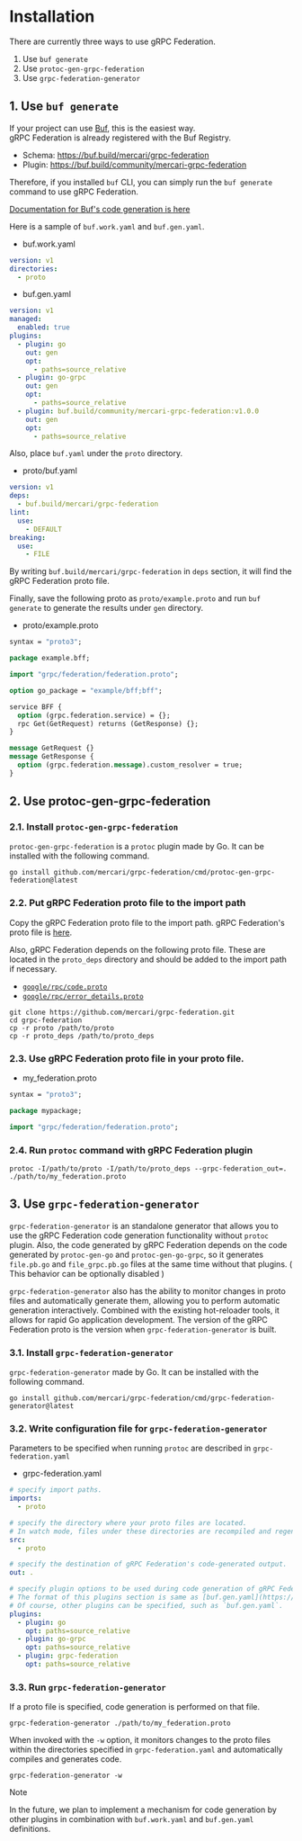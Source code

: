 # Installation

There are currently three ways to use gRPC Federation.

1. Use `buf generate`
2. Use `protoc-gen-grpc-federation`
3. Use `grpc-federation-generator`

## 1. Use `buf generate`

If your project can use [Buf](https://buf.build/), this is the easiest way.  
gRPC Federation is already registered with the Buf Registry.

- Schema: https://buf.build/mercari/grpc-federation
- Plugin: https://buf.build/community/mercari-grpc-federation

Therefore, if you installed `buf` CLI, you can simply run the `buf generate` command to use gRPC Federation.

[Documentation for Buf's code generation is here](https://buf.build/docs/generate/overview)

Here is a sample of `buf.work.yaml` and `buf.gen.yaml`.

- buf.work.yaml

```yaml
version: v1
directories:
  - proto
```

- buf.gen.yaml

```yaml
version: v1
managed:
  enabled: true
plugins:
  - plugin: go
    out: gen
    opt:
      - paths=source_relative
  - plugin: go-grpc
    out: gen
    opt:
      - paths=source_relative
  - plugin: buf.build/community/mercari-grpc-federation:v1.0.0
    out: gen
    opt:
      - paths=source_relative
```

Also, place `buf.yaml` under the `proto` directory.

- proto/buf.yaml

```yaml
version: v1
deps:
  - buf.build/mercari/grpc-federation
lint:
  use:
    - DEFAULT
breaking:
  use:
    - FILE
```

By writing `buf.build/mercari/grpc-federation` in `deps` section, it will find the gRPC Federation proto file.

Finally, save the following proto as `proto/example.proto` and run `buf generate` to generate the results under `gen` directory.

- proto/example.proto

```proto
syntax = "proto3";

package example.bff;

import "grpc/federation/federation.proto";

option go_package = "example/bff;bff";

service BFF {
  option (grpc.federation.service) = {};
  rpc Get(GetRequest) returns (GetResponse) {};
}

message GetRequest {}
message GetResponse {
  option (grpc.federation.message).custom_resolver = true;
}
```

## 2. Use protoc-gen-grpc-federation

### 2.1. Install `protoc-gen-grpc-federation`

`protoc-gen-grpc-federation` is a `protoc` plugin made by Go. It can be installed with the following command.

```console
go install github.com/mercari/grpc-federation/cmd/protoc-gen-grpc-federation@latest
```

### 2.2. Put gRPC Federation proto file to the import path

Copy the gRPC Federation proto file to the import path.
gRPC Federation's proto file is [here](./proto/grpc/federation/federation.proto).

Also, gRPC Federation depends on the following proto file. These are located in the `proto_deps` directory and should be added to the import path if necessary.

- [`google/rpc/code.proto`](./proto_deps/google/rpc/code.proto)
- [`google/rpc/error_details.proto`](./proto_deps/google/rpc/error_details.proto)

```console
git clone https://github.com/mercari/grpc-federation.git
cd grpc-federation
cp -r proto /path/to/proto
cp -r proto_deps /path/to/proto_deps
```

### 2.3. Use gRPC Federation proto file in your proto file.

- my_federation.proto

```proto
syntax = "proto3";

package mypackage;

import "grpc/federation/federation.proto";
```

### 2.4. Run `protoc` command with gRPC Federation plugin

```console
protoc -I/path/to/proto -I/path/to/proto_deps --grpc-federation_out=. ./path/to/my_federation.proto
```

## 3. Use `grpc-federation-generator`

`grpc-federation-generator` is an standalone generator that allows you to use the gRPC Federation code generation functionality without `protoc` plugin.
Also, the code generated by gRPC Federation depends on the code generated by `protoc-gen-go` and `protoc-gen-go-grpc`, so it generates `file.pb.go` and `file_grpc.pb.go` files at the same time without that plugins. ( This behavior can be optionally disabled )


`grpc-federation-generator` also has the ability to monitor changes in proto files and automatically generate them, allowing you to perform automatic generation interactively. Combined with the existing hot-reloader tools, it allows for rapid Go application development.
The version of the gRPC Federation proto is the version when `grpc-federation-generator` is built.

### 3.1. Install `grpc-federation-generator`

`grpc-federation-generator` made by Go. It can be installed with the following command.

```console
go install github.com/mercari/grpc-federation/cmd/grpc-federation-generator@latest
```

### 3.2. Write configuration file for `grpc-federation-generator`

Parameters to be specified when running `protoc` are described in `grpc-federation.yaml`

- grpc-federation.yaml

```yaml
# specify import paths.
imports:
  - proto

# specify the directory where your proto files are located.
# In watch mode, files under these directories are recompiled and regenerated immediately when changes are detected.
src:
  - proto

# specify the destination of gRPC Federation's code-generated output.
out: .

# specify plugin options to be used during code generation of gRPC Federation.
# The format of this plugins section is same as [buf.gen.yaml](https://buf.build/docs/configuration/v1/buf-gen-yaml#plugins).
# Of course, other plugins can be specified, such as `buf.gen.yaml`.
plugins:
  - plugin: go
    opt: paths=source_relative
  - plugin: go-grpc
    opt: paths=source_relative
  - plugin: grpc-federation
    opt: paths=source_relative
```

### 3.3. Run `grpc-federation-generator`

If a proto file is specified, code generation is performed on that file.

```console
grpc-federation-generator ./path/to/my_federation.proto
```

When invoked with the `-w` option, it monitors changes to the proto files within the directories specified in `grpc-federation.yaml` and automatically compiles and generates code.

```console
grpc-federation-generator -w
```

> [!NOTE]
> In the future, we plan to implement a mechanism for code generation by other plugins in combination with `buf.work.yaml` and `buf.gen.yaml` definitions.
